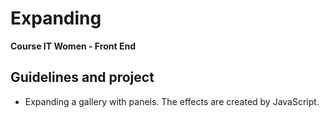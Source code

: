 # Expanding
<b> Course IT Women - Front End </b> 

## Guidelines and project
- Expanding a gallery with panels. The effects are created by JavaScript. 




